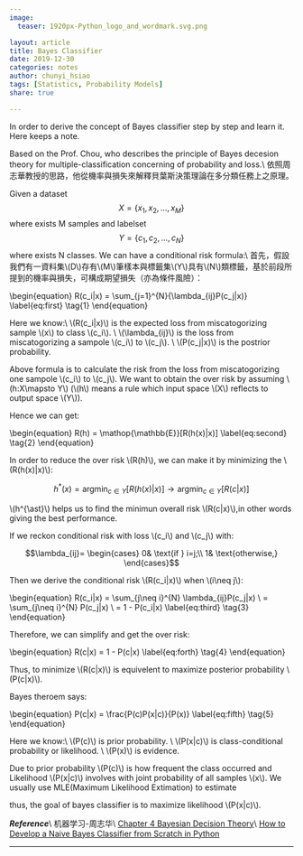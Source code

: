 ```yaml
---
image:
  teaser: 1920px-Python_logo_and_wordmark.svg.png

layout: article
title: Bayes Classifier
date: 2019-12-30
categories: notes
author: chunyi_hsiao
tags: [Statistics, Probability Models]
share: true

---
```


<script type="text/javascript" src="http://cdn.mathjax.org/mathjax/latest/MathJax.js?config=default"></script>

In order to derive the concept of Bayes classifier step by step and learn it. Here keeps a note.

Based on the Prof. Chou, who describes the principle of Bayes decesion theory for multiple-classification concerning of probability and loss.\\
依照周志華教授的思路，他從機率與損失來解釋貝葉斯決策理論在多分類任務上之原理。

Given a dataset $$X=\{x_1, x_2, ..., x_M\}$$ where exists M samples and labelset $$Y=\{c_1, c_2, ..., c_N\}$$ where exists N classes. We can have a conditional risk formula:\\
首先，假設我們有一資料集\\(D\\)存有\\(M\\)筆樣本與標籤集\\(Y\\)具有\\(N\\)類標籤，基於前段所提到的機率與損失，可構成期望損失（亦為條件風險）：


\begin{equation}
R(c_i|x) = \sum_{j=1}^{N}{\lambda_{ij}P(c_j|x)}
\label{eq:first}
\tag{1}
\end{equation}


Here we know:\\
\\(R(c_i\|x)\\) is the expected loss from miscatogorizing sample \\(x\\) to class \\(c_i\\). \\
\\(\lambda_{ij}\\) is the loss from miscatogorizing a sampole \\(c_i\\) to \\(c_j\\). \\
\\(P(c_j|x)\\) is the postrior probability.

Above formula is to calculate the risk from the loss from miscatogorizing one sampole \\(c_i\\) to \\(c_j\\). We want to obtain the over risk by assuming \\(h:X\mapsto Y\\) (\\(h\\) means a rule which input space \\(X\\) reflects to output space \\(Y\\)).

Hence we can get:


\begin{equation}
R(h) = \mathop{\mathbb{E}}[R(h(x)|x)]
\label{eq:second}
\tag{2}
\end{equation}


In order to reduce the over risk \\(R(h)\\), we can make it by minimizing the \\(R(h(x)\|x)\\):

$$ h^{\ast}(x) = \mathop{\arg\min}_{c \in Y}[R(h(x)|x)] \longrightarrow \mathop{\arg\min}_{c \in Y}[R(c|x)] $$

\\(h^{\ast}\\) helps us to find the minimun overall risk \\(R(c\|x)\\),in other words giving the best performance.

If we reckon conditional risk with loss \\(c_i\\) and \\(c_j\\) with:

$$\lambda_{ij}=
\begin{cases}
0& \text{if } i=j;\\
1& \text{otherwise,}
\end{cases}$$

Then we derive the conditional risk \\(R(c_i\|x)\\) when \\(i\neq j\\):

\begin{equation}
R(c_i\|x) = \sum_{j\neq i}^{N} \lambda_{ij}P(c_j\|x) \\
= \sum_{j\neq i}^{N} P(c_j\|x) \\ 
= 1 - P(c_i\|x)
\label{eq:third}
\tag{3}
\end{equation}
	
Therefore, we can simplify and get the over risk:

\begin{equation}
R(c\|x) = 1 - P(c\|x)
\label{eq:forth}
\tag{4}
\end{equation}

Thus, to minimize \\(R(c\|x)\\) is equivelent to maximize posterior probability \\(P(c\|x)\\).

Bayes theroem says:

\begin{equation}
P(c\|x) = \frac{P(c)P(x\|c)}{P(x)}
\label{eq:fifth}
\tag{5}
\end{equation}


Here we know:\\
\\(P(c)\\) is prior probability. \\
\\(P(x\|c)\\) is class-conditional probability or likelihood. \\
\\(P(x)\\) is evidence.

Due to prior probability \\(P(c)\\) is how frequent the class occurred and Likelihood \\(P(x\|c)\\) involves with joint probability of all samples \\(x\\). We usually use MLE(Maximum Likelihood Extimation) to estimate 

 thus, the goal of bayes classifier is to maximize likelihood \\(P(x\|c)\\).

***Reference***\\
机器学习-周志华\\
[Chapter 4 Bayesian Decision Theory](https://www.byclb.com/TR/Tutorials/neural_networks/ch4_1.htm)\\
[How to Develop a Naive Bayes Classifier from Scratch in Python](https://machinelearningmastery.com/classification-as-conditional-probability-and-the-naive-bayes-algorithm/)

 
<!-- $$x=\frac{-b\pm\sqrt{b^2-4ac}}{2a}$$ -->


<!-- \\(x=\frac{-b\pm\sqrt{b^2-4ac}}{2a}\\) -->

---
